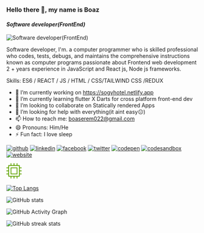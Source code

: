 ### Hello there 👋, my name is Boaz
#### *Software developer(FrontEnd)*
![*Software developer(FrontEnd)*](https://arturssmirnovs.github.io/github-profile-readme-generator/images/banner.png)

Software developer, I'm. a computer programmer who is skilled professional who codes, tests, debugs, and maintains the comprehensive instructions known as computer programs 
passionate about Frontend web development
2 + years experience in JavaScript and React js, Node js frameworks.

Skills: ES6 / REACT / JS / HTML / CSS/TAILWIND CSS /REDUX

- 🔭 I’m currently working on https://sogyhotel.netlify.app 
- 🌱 I’m currently learning flutter X Darts for cross platform front-end dev 
- 👯 I’m looking to collaborate on Statically rendered Apps 
- 🤔 I’m looking for help with everything(it aint easy😐) 
- 📫 How to reach me: boaserem022@gmail.com 
- 😄 Pronouns: Him/He 
- ⚡ Fun fact: I love sleep 


[<img src='https://cdn.jsdelivr.net/npm/simple-icons@3.0.1/icons/github.svg' alt='github' height='40'>](https://github.com/kiptanuiBoaz)  [<img src='https://cdn.jsdelivr.net/npm/simple-icons@3.0.1/icons/linkedin.svg' alt='linkedin' height='40'>](https://www.linkedin.com/in/https://www.linkedin.com/in/kiptanui-boaz-466154217//)  [<img src='https://cdn.jsdelivr.net/npm/simple-icons@3.0.1/icons/facebook.svg' alt='facebook' height='40'>](https://www.facebook.com/https://www.facebook.com/boaz.serem.90)  [<img src='https://cdn.jsdelivr.net/npm/simple-icons@3.0.1/icons/twitter.svg' alt='twitter' height='40'>](https://twitter.com/https://twitter.com/CleverFreak254?t=v08t3Z4SPWnV6dpc29MIwA&s=09)  [<img src='https://cdn.jsdelivr.net/npm/simple-icons@3.0.1/icons/codepen.svg' alt='codepen' height='40'>](https://codepen.io/kiptanuiBoaz)  [<img src='https://cdn.jsdelivr.net/npm/simple-icons@3.0.1/icons/codesandbox.svg' alt='codesandbox' height='40'>](https://codesandbox.io/u/kiptanuiBoaz)  [<img src='https://cdn.jsdelivr.net/npm/simple-icons@3.0.1/icons/icloud.svg' alt='website' height='40'>](https://62e15d25f778594246a7493b--spontaneous-madeleine-8192f9.netlify.app/)  

<a href='https://docs.github.com/en/developers'><img src='https://raw.githubusercontent.com/acervenky/animated-github-badges/master/assets/devbadge.gif' width='40' height='40'></a> 

[![Top Langs](https://github-readme-stats.vercel.app/api/top-langs/?username=kiptanuiBoaz)](https://github.com/anuraghazra/github-readme-stats)

![GitHub stats](https://github-readme-stats.vercel.app/api?username=kiptanuiBoaz&show_icons=true)  

![GitHub Activity Graph](https://activity-graph.herokuapp.com/graph?username=kiptanuiBoaz)  

![GitHub streak stats](https://github-readme-streak-stats.herokuapp.com/?user=kiptanuiBoaz)  

